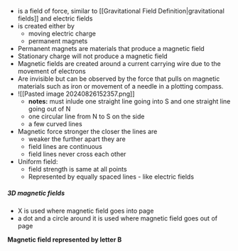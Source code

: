 - is a field of force, similar to [[Gravitational Field Definition|gravitational fields]] and electric fields 
- is created either by
	- moving electric charge
	- permanent magnets
- Permanent magnets are materials that produce a magnetic field
- Stationary charge will not produce a magnetic field
- Magnetic fields are created around a current carrying wire due to the movement of electrons
- Are invisible but can be observed by the force that pulls on magnetic materials such as iron or movement of a needle in a plotting compass.
- ![[Pasted image 20240826152357.png]]
	- **notes:** must inlude one straight line going into S and one straight line going out of N
	- one circular line from N to S on the side
	- a few curved lines
- Magnetic force stronger the closer the lines are
	- weaker the further apart they are
	- field lines are continuous
	- field lines never cross each other
- Uniform field:
	- field strength is same at all points
	- Represented by equally spaced lines - like electric fields
	
##### 3D magnetic fields
- X is used where magnetic field goes into page
- a dot and a circle around it is used where magnetic field goes out of page

**Magnetic field represented by letter B**